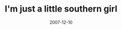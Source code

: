 ---
layout: base.njk
title : 'I&#39;m just a little southern girl' 
view_title : 'I&#39;m just a little southern girl' 
year : '2007' 
date : '2007-12-10' 
img_file : '/drawing/imjustalittlesoutherngirl.png' 
html_file : 'imjustalittlesoutherngirl' 
next_html : 'demonofgravity.html' 
year_order : '292' 
permalink : "title/{{html_file}}.html"
---